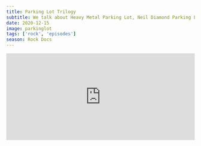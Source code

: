 ```yaml
---
title: Parking Lot Trilogy
subtitle: We talk about Heavy Metal Parking Lot, Neil Diamond Parking Lot & Harry Potter Parking Lot. We deep dive into the nature of fandom. Also, some surprising takes on Judas Priest, Neil Diamond and Harry Potter.
date: 2020-12-15
image: parkinglot
tags: ['rock', 'episodes']
season: Rock Docs
---
```

<iframe src="https://open.spotify.com/embed-podcast/episode/6YO15sOaCdEJV06SGSi6s5" width="100%" height="232" frameborder="0" allowtransparency="true" allow="encrypted-media"></iframe>